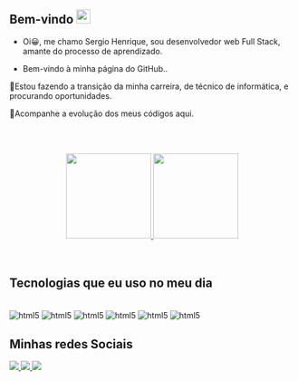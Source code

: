 ##  Bem-vindo <img src="https://media.giphy.com/media/hvRJCLFzcasrR4ia7z/giphy.gif" width="25px">

- Oi😀, me chamo Sergio Henrique, sou desenvolvedor web Full Stack, amante do processo de aprendizado.

- Bem-vindo à minha página do GitHub..

🔭Estou fazendo a transição da minha carreira, de técnico de informática, e procurando oportunidades.

🌱Acompanhe a evolução dos meus códigos aqui.

<br><br/>

<div align="center">
  <a href="https://github.com/sergiohscl">
  <img height="150em" src="https://github-readme-stats.vercel.app/api?username=sergiohscl&show_icons=true&theme=dracula&include_all_commits=true&count_private=true"/>
  <img height="150em" src="https://github-readme-stats.vercel.app/api/top-langs/?username=sergiohscl&layout=compact&langs_count=7&theme=dracula"/>
  </a>
</div>
<br><br>
 
 ## **Tecnologias que eu uso no meu dia**  
<div><br/>
  <img align="center" alt="html5" src="https://img.shields.io/badge/HTML5-E34F26?style=for-the-badge&logo=html5&logoColor=white" />
  <img align="center" alt="html5" src="https://img.shields.io/badge/CSS-239120?&style=for-the-badge&logo=css3&logoColor=white" />
  <img align="center" alt="html5" src="https://img.shields.io/badge/React-20232A?style=for-the-badge&logo=react&logoColor=61DAFB"/>
  <img align="center" alt="html5" src="https://img.shields.io/badge/TypeScript-007ACC?style=for-the-badge&logo=typescript&logoColor=white"/>
  <img align="center" alt="html5" src="https://img.shields.io/badge/JavaScript-F7DF1E?style=for-the-badge&logo=javascript&logoColor=black"/> 
  <img align="center" alt="html5" src="https://img.shields.io/badge/MySQL-00000F?style=for-the-badge&logo=mysql&logoColor=white"/>
 
 
 ## **Minhas redes Sociais**

<p align="left">
  <a href="sergiohscl2@gmail.com" alt="Gmail" target="_blank">
  <img src="https://img.shields.io/badge/-Gmail-FF0000?style=for-the-badge&logo=gmail&logoColor=white">
  </a> 
  <a href="https://https://www.linkedin.com/in/sergio-henrique-7a7ab91aa/" alt="Linkedin" target="blank">
  <img src="https://img.shields.io/badge/LinkedIn-0077B5?style=for-the-badge&logo=linkedin&logoColor=white">
  </a> 
  
  <a href="https://wa.me/5561995757723" alt="WhatsApp" target="_blank">
  <img src="https://img.shields.io/badge/WhatsApp-25D366?style=for-the-badge&logo=whatsapp&logoColor=white">
  </a>
  
  
  


